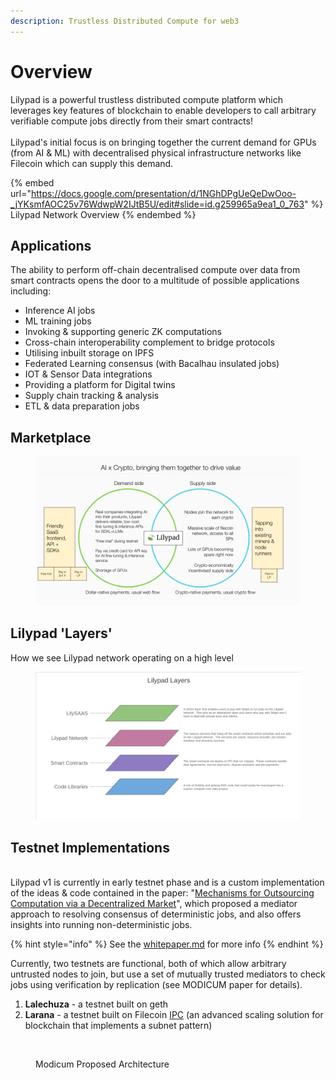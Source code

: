 ```yaml
---
description: Trustless Distributed Compute for web3
---
```


# Overview

Lilypad is a powerful trustless distributed compute platform which leverages key features of blockchain to enable developers to call arbitrary verifiable compute jobs directly from their smart contracts!\
\
Lilypad's initial focus is on bringing together the current demand for GPUs (from AI & ML) with decentralised physical infrastructure networks like Filecoin which can supply this demand.

{% embed url="https://docs.google.com/presentation/d/1NGhDPgUeQeDwOoo-_jYKsmfAOC25v76WdwpW2IJtB5U/edit#slide=id.g259965a9ea1_0_763" %}
Lilypad Network Overview
{% endembed %}

## Applications

The ability to perform off-chain decentralised compute over data from smart contracts opens the door to a multitude of possible applications including:

* Inference AI jobs
* ML training jobs
* Invoking & supporting generic ZK computations
* Cross-chain interoperability complement to bridge protocols
* Utilising inbuilt storage on IPFS
* Federated Learning consensus (with Bacalhau insulated jobs)
* IOT & Sensor Data integrations
* Providing a platform for Digital twins
* Supply chain tracking & analysis
* ETL & data preparation jobs

## Marketplace

<figure><img src="../../../../.gitbook/assets/Lilypad update 8_17.png" alt=""><figcaption></figcaption></figure>

## Lilypad 'Layers'

How we see Lilypad network operating on a high level

<figure><img src="../../../../.gitbook/assets/image (132).png" alt=""><figcaption></figcaption></figure>

## Testnet Implementations

\
Lilypad v1 is currently in early testnet phase and is a custom implementation of the ideas & code contained in the paper: "[Mechanisms for Outsourcing Computation via a Decentralized Market](https://dl.acm.org/doi/pdf/10.1145/3401025.3401737)", which proposed a mediator approach to resolving consensus of deterministic jobs, and also offers insights into running non-deterministic jobs.

{% hint style="info" %}
See the [whitepaper.md](../../../../research-and-vision/whitepaper.md "mention") for more info
{% endhint %}

Currently, two testnets are functional, both of which allow arbitrary untrusted nodes to join, but use a set of mutually trusted mediators to check jobs using verification by replication (see MODICUM paper for details).

1. **Lalechuza** - a testnet built on geth
2. **Larana** - a testnet built on Filecoin [IPC](https://ipc.space) (an advanced scaling solution for blockchain that implements a subnet pattern)

<div data-full-width="true">

<figure><img src="https://lh6.googleusercontent.com/xYT2ks14GGyNWZyvh3sPbbr-phCDqRYkJfrgiYFPgsSPHhgfBK-NR8CnuyYfblqiN4YzI0BSAPh6H4gAHcTMbjeZuvnEssYdCRYItFmL8VEZ9ek_pI79UqO7IApurjYv7ZRtDfQhbpWXGzmKWErDkhkxRg=s2048" alt=""><figcaption><p>Modicum Proposed Architecture</p></figcaption></figure>

</div>
